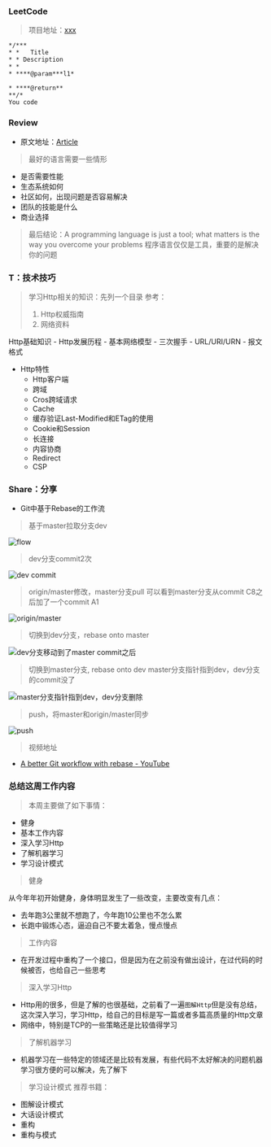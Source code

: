 ### LeetCode

> 项目地址：[xxx](https://xxx.com)

```
*/***
* *   Title
* * Description
* * 
* ****@param***l1*

* ****@return**
**/*
You code
```


### Review

- 原文地址：[Article](http://xx.com/)

> 最好的语言需要一些情形

- 是否需要性能
- 生态系统如何
- 社区如何，出现问题是否容易解决
- 团队的技能是什么
- 商业选择

> 最后结论：A programming language is just a tool; what matters is the way you overcome your problems
> 程序语言仅仅是工具，重要的是解决你的问题

### T：技术技巧

> 学习Http相关的知识：先列一个目录
> 参考：
> 1. Http权威指南
> 2. 网络资料


 Http基础知识
	- Http发展历程
	- 基本网络模型
	- 三次握手
	- URL/URI/URN
	- 报文格式
- Http特性
	- Http客户端
	- 跨域
	- Cros跨域请求
	- Cache
	- 缓存验证Last-Modified和ETag的使用
	- Cookie和Session
	- 长连接
	- 内容协商
	- Redirect
	- CSP


### Share：分享


- Git中基于Rebase的工作流

> 基于master拉取分支dev

![flow](http://p783z0zp1.bkt.clouddn.com/img/20180621210934.png)

> dev分支commit2次

![dev commit](http://p783z0zp1.bkt.clouddn.com/img/20180621213049.png)

> origin/master修改，master分支pull
> 可以看到master分支从commit C8之后加了一个commit A1

![origin/master](http://p783z0zp1.bkt.clouddn.com/img/20180621213221.png)

> 切换到dev分支，rebase onto master

![dev分支移动到了master commit之后](http://p783z0zp1.bkt.clouddn.com/img/20180621213421.png)

> 切换到master分支, rebase onto dev
> master分支指针指到dev，dev分支的commit没了

![master分支指针指到dev，dev分支删除](http://p783z0zp1.bkt.clouddn.com/img/20180621213545.png)

> push，将master和origin/master同步

![push](http://p783z0zp1.bkt.clouddn.com/img/20180621213707.png)

> 视频地址

- [A better Git workflow with rebase - YouTube](https://www.youtube.com/watch?v=f1wnYdLEpgI)


### 总结这周工作内容

> 本周主要做了如下事情：

- 健身
- 基本工作内容
- 深入学习Http
- 了解机器学习
- 学习设计模式

> 健身

从今年年初开始健身，身体明显发生了一些改变，主要改变有几点：
- 去年跑3公里就不想跑了，今年跑10公里也不怎么累
- 长跑中锻炼心态，逼迫自己不要太着急，慢点慢点

> 工作内容

- 在开发过程中重构了一个接口，但是因为在之前没有做出设计，在过代码的时候被否，也给自己一些思考

> 深入学习Http

- Http用的很多，但是了解的也很基础，之前看了一遍`图解Http`但是没有总结，这次深入学习，学习Http，给自己的目标是写一篇或者多篇高质量的Http文章
- 网络中，特别是TCP的一些策略还是比较值得学习

> 了解机器学习

- 机器学习在一些特定的领域还是比较有发展，有些代码不太好解决的问题机器学习很方便的可以解决，先了解下

> 学习设计模式
> 推荐书籍：

- 图解设计模式
- 大话设计模式
- 重构
- 重构与模式
````